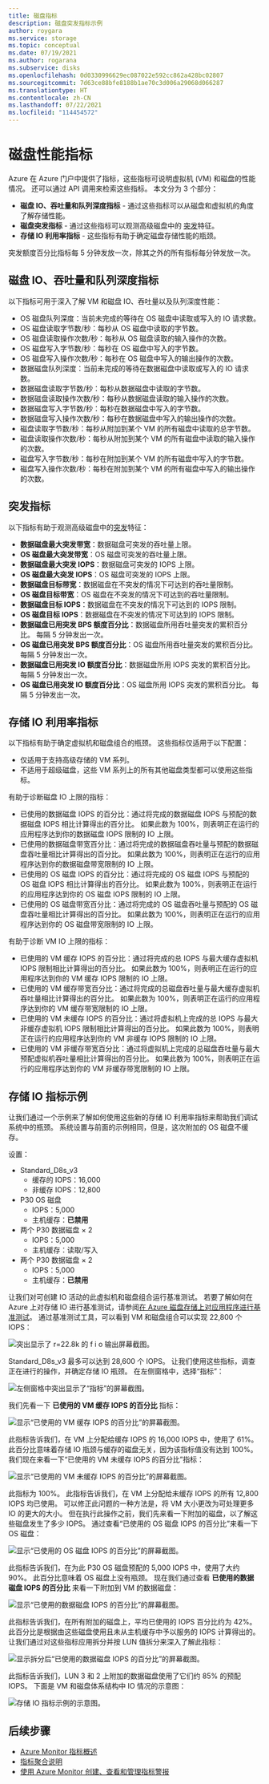 ```yaml
---
title: 磁盘指标
description: 磁盘突发指标示例
author: roygara
ms.service: storage
ms.topic: conceptual
ms.date: 07/19/2021
ms.author: rogarana
ms.subservice: disks
ms.openlocfilehash: 0d0330996629ec087022e592cc862a428bc02807
ms.sourcegitcommit: 7d63ce88bfe8188b1ae70c3d006a29068d066287
ms.translationtype: HT
ms.contentlocale: zh-CN
ms.lasthandoff: 07/22/2021
ms.locfileid: "114454572"
---
```

# <a name="disk-performance-metrics"></a>磁盘性能指标
Azure 在 Azure 门户中提供了指标，这些指标可说明虚拟机 (VM) 和磁盘的性能情况。 还可以通过 API 调用来检索这些指标。 本文分为 3 个部分：

- **磁盘 IO、吞吐量和队列深度指标** - 通过这些指标可以从磁盘和虚拟机的角度了解存储性能。
- **磁盘突发指标** - 通过这些指标可以观测高级磁盘中的 [突发](disk-bursting.md)特征。
- **存储 IO 利用率指标** - 这些指标有助于确定磁盘存储性能的瓶颈。 

突发额度百分比指标每 5 分钟发放一次，除其之外的所有指标每分钟发放一次。

## <a name="disk-io-throughput-and-queue-depth-metrics"></a>磁盘 IO、吞吐量和队列深度指标
以下指标可用于深入了解 VM 和磁盘 IO、吞吐量以及队列深度性能：

- OS 磁盘队列深度：当前未完成的等待在 OS 磁盘中读取或写入的 IO 请求数。
- OS 磁盘读取字节数/秒：每秒从 OS 磁盘中读取的字节数。
- OS 磁盘读取操作次数/秒：每秒从 OS 磁盘读取的输入操作的次数。
- OS 磁盘写入字节数/秒：每秒在 OS 磁盘中写入的字节数。
- OS 磁盘写入操作次数/秒：每秒在 OS 磁盘中写入的输出操作的次数。
- 数据磁盘队列深度：当前未完成的等待在数据磁盘中读取或写入的 IO 请求数。
- 数据磁盘读取字节数/秒：每秒从数据磁盘中读取的字节数。
- 数据磁盘读取操作次数/秒：每秒从数据磁盘读取的输入操作的次数。
- 数据磁盘写入字节数/秒：每秒在数据磁盘中写入的字节数。
- 数据磁盘写入操作次数/秒：每秒在数据磁盘中写入的输出操作的次数。
- 磁盘读取字节数/秒：每秒从附加到某个 VM 的所有磁盘中读取的总字节数。
- 磁盘读取操作次数/秒：每秒从附加到某个 VM 的所有磁盘中读取的输入操作的次数。
- 磁盘写入字节数/秒：每秒在附加到某个 VM 的所有磁盘中写入的字节数。
- 磁盘写入操作次数/秒：每秒在附加到某个 VM 的所有磁盘中写入的输出操作的次数。

## <a name="bursting-metrics"></a>突发指标
以下指标有助于观测高级磁盘中的[突发](disk-bursting.md)特征：

- **数据磁盘最大突发带宽**：数据磁盘可突发的吞吐量上限。
- **OS 磁盘最大突发带宽**：OS 磁盘可突发的吞吐量上限。
- **数据磁盘最大突发 IOPS**：数据磁盘可突发的 IOPS 上限。
- **OS 磁盘最大突发 IOPS**：OS 磁盘可突发的 IOPS 上限。
- **数据磁盘目标带宽**：数据磁盘在不突发的情况下可达到的吞吐量限制。
- **OS 磁盘目标带宽**：OS 磁盘在不突发的情况下可达到的吞吐量限制。
- **数据磁盘目标 IOPS**：数据磁盘在不突发的情况下可达到的 IOPS 限制。
- **OS 磁盘目标 IOPS**：数据磁盘在不突发的情况下可达到的 IOPS 限制。
- **数据磁盘已用突发 BPS 额度百分比**：数据磁盘所用吞吐量突发的累积百分比。 每隔 5 分钟发出一次。
- **OS 磁盘已用突发 BPS 额度百分比**：OS 磁盘所用吞吐量突发的累积百分比。 每隔 5 分钟发出一次。
- **数据磁盘已用突发 IO 额度百分比**：数据磁盘所用 IOPS 突发的累积百分比。 每隔 5 分钟发出一次。
- **OS 磁盘已用突发 IO 额度百分比**：OS 磁盘所用 IOPS 突发的累积百分比。 每隔 5 分钟发出一次。

## <a name="storage-io-utilization-metrics"></a>存储 IO 利用率指标
以下指标有助于确定虚拟机和磁盘组合的瓶颈。 这些指标仅适用于以下配置：
- 仅适用于支持高级存储的 VM 系列。
- 不适用于超级磁盘，这些 VM 系列上的所有其他磁盘类型都可以使用这些指标。

有助于诊断磁盘 IO 上限的指标：

- 已使用的数据磁盘 IOPS 的百分比：通过将完成的数据磁盘 IOPS 与预配的数据磁盘 IOPS 相比计算得出的百分比。 如果此数为 100%，则表明正在运行的应用程序达到你的数据磁盘 IOPS 限制的 IO 上限。
- 已使用的数据磁盘带宽百分比：通过将完成的数据磁盘吞吐量与预配的数据磁盘吞吐量相比计算得出的百分比。 如果此数为 100%，则表明正在运行的应用程序达到你的数据磁盘带宽限制的 IO 上限。
- 已使用的 OS 磁盘 IOPS 的百分比：通过将完成的 OS 磁盘 IOPS 与预配的 OS 磁盘 IOPS 相比计算得出的百分比。 如果此数为 100%，则表明正在运行的应用程序达到你的 OS 磁盘 IOPS 限制的 IO 上限。
- 已使用的 OS 磁盘带宽百分比：通过将完成的 OS 磁盘吞吐量与预配的 OS 磁盘吞吐量相比计算得出的百分比。 如果此数为 100%，则表明正在运行的应用程序达到你的 OS 磁盘带宽限制的 IO 上限。

有助于诊断 VM IO 上限的指标：

- 已使用的 VM 缓存 IOPS 的百分比：通过将完成的总 IOPS 与最大缓存虚拟机 IOPS 限制相比计算得出的百分比。 如果此数为 100%，则表明正在运行的应用程序达到你的 VM 缓存 IOPS 限制的 IO 上限。
- 已使用的 VM 缓存带宽百分比：通过将完成的总磁盘吞吐量与最大缓存虚拟机吞吐量相比计算得出的百分比。 如果此数为 100%，则表明正在运行的应用程序达到你的 VM 缓存带宽限制的 IO 上限。
- 已使用的 VM 未缓存 IOPS 的百分比：通过将虚拟机上完成的总 IOPS 与最大非缓存虚拟机 IOPS 限制相比计算得出的百分比。 如果此数为 100%，则表明正在运行的应用程序达到你的 VM 非缓存 IOPS 限制的 IO 上限。
- 已使用的 VM 非缓存带宽百分比：通过将虚拟机上完成的总磁盘吞吐量与最大预配虚拟机吞吐量相比计算得出的百分比。 如果此数为 100%，则表明正在运行的应用程序达到你的 VM 非缓存带宽限制的 IO 上限。

## <a name="storage-io-metrics-example"></a>存储 IO 指标示例

让我们通过一个示例来了解如何使用这些新的存储 IO 利用率指标来帮助我们调试系统中的瓶颈。 系统设置与前面的示例相同，但是，这次附加的 OS 磁盘不缓存。

设置：

- Standard_D8s_v3
  - 缓存的 IOPS：16,000
  - 非缓存 IOPS：12,800
- P30 OS 磁盘
  - IOPS：5,000
  - 主机缓存：**已禁用**
- 两个 P30 数据磁盘 × 2
  - IOPS：5,000
  - 主机缓存：读取/写入
- 两个 P30 数据磁盘 × 2
  - IOPS：5,000
  - 主机缓存：**已禁用**

让我们对可创建 IO 活动的此虚拟机和磁盘组合运行基准测试。 若要了解如何在 Azure 上对存储 IO 进行基准测试，请参阅[在 Azure 磁盘存储上对应用程序进行基准测试](disks-benchmarks.md)。 通过基准测试工具，可以看到 VM 和磁盘组合可以实现 22,800 个 IOPS：

![突出显示了 r=22.8k 的 f i o 输出屏幕截图。](media/disks-metrics/utilization-metrics-example/fio-output.jpg)



Standard_D8s_v3 最多可以达到 28,600 个 IOPS。 让我们使用这些指标，调查正在进行的操作，并确定存储 IO 瓶颈。 在左侧窗格中，选择“指标”：

![左侧窗格中突出显示了“指标”的屏幕截图。](media/disks-metrics/utilization-metrics-example/metrics-menu.jpg)

我们先看一下 **已使用的 VM 缓存 IOPS 的百分比** 指标：

![显示“已使用的 VM 缓存 IOPS 的百分比”的屏幕截图。](media/disks-metrics/utilization-metrics-example/vm-cached.jpg)

此指标告诉我们，在 VM 上分配给缓存 IOPS 的 16,000 IOPS 中，使用了 61%。 此百分比意味着存储 IO 瓶颈与缓存的磁盘无关，因为该指标值没有达到 100%。 我们现在来看一下“已使用的 VM 未缓存 IOPS 的百分比”指标：

![显示“已使用的 VM 未缓存 IOPS 的百分比”的屏幕截图。](media/disks-metrics/utilization-metrics-example/vm-uncached.jpg)

此指标为 100%。 此指标告诉我们，在 VM 上分配给未缓存 IOPS 的所有 12,800 IOPS 均已使用。 可以修正此问题的一种方法是，将 VM 大小更改为可处理更多 IO 的更大的大小。 但在执行此操作之前，我们先来看一下附加的磁盘，以了解这些磁盘发生了多少 IOPS。 通过查看“已使用的 OS 磁盘 IOPS 的百分比”来看一下 OS 磁盘：

![显示“已使用的 OS 磁盘 IOPS 的百分比”的屏幕截图。](media/disks-metrics/utilization-metrics-example/os-disk.jpg)

此指标告诉我们，在为此 P30 OS 磁盘预配的 5,000 IOPS 中，使用了大约 90%。 此百分比意味着 OS 磁盘上没有瓶颈。 现在我们通过查看 **已使用的数据磁盘 IOPS 的百分比** 来看一下附加到 VM 的数据磁盘：

![显示“已使用的数据磁盘 IOPS 的百分比”的屏幕截图。](media/disks-metrics/utilization-metrics-example/data-disks-no-splitting.jpg)

此指标告诉我们，在所有附加的磁盘上，平均已使用的 IOPS 百分比约为 42%。 此百分比是根据由这些磁盘使用且未从主机缓存中予以服务的 IOPS 计算得出的。 让我们通过对这些指标应用拆分并按 LUN 值拆分来深入了解此指标：

![显示拆分后“已使用的数据磁盘 IOPS 的百分比”的屏幕截图。](media/disks-metrics/utilization-metrics-example/data-disks-splitting.jpg)

此指标告诉我们，LUN 3 和 2 上附加的数据磁盘使用了它们约 85% 的预配 IOPS。 下面是 VM 和磁盘体系结构中 IO 情况的示意图：

![存储 IO 指标示例的示意图。](media/disks-metrics/utilization-metrics-example/metrics-diagram.jpg)

## <a name="next-steps"></a>后续步骤

- [Azure Monitor 指标概述](../azure-monitor/essentials/data-platform-metrics.md)
- [指标聚合说明](../azure-monitor/essentials/metrics-aggregation-explained.md)
- [使用 Azure Monitor 创建、查看和管理指标警报](../azure-monitor/alerts/alerts-metric.md)